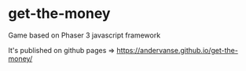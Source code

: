 # get-the-money
Game based on Phaser 3 javascript framework


It's published on github pages => https://andervanse.github.io/get-the-money/
